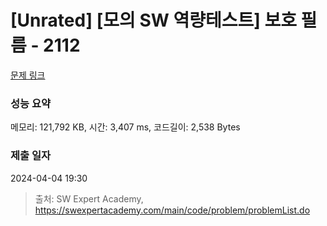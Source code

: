 # [Unrated] [모의 SW 역량테스트] 보호 필름 - 2112 

[문제 링크](https://swexpertacademy.com/main/code/problem/problemDetail.do?contestProbId=AV5V1SYKAaUDFAWu) 

### 성능 요약

메모리: 121,792 KB, 시간: 3,407 ms, 코드길이: 2,538 Bytes

### 제출 일자

2024-04-04 19:30



> 출처: SW Expert Academy, https://swexpertacademy.com/main/code/problem/problemList.do